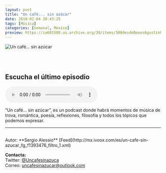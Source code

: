 ```yaml
---
layout: post
title: "Un café... sin azúcar"
date: 2018-02-04 20:43:25
tags: [Música]
categories: [Semanal, Mexico]
preview: https://ia601508.us.archive.org/30/items/500desdeBoxesAgustinPalmeiro/Uncafesinazucar300-SergioAlessio.jpg
---
```


![Un café... sin azúcar](https://ia601508.us.archive.org/30/items/500desdeBoxesAgustinPalmeiro/Uncafesinazucar500-SergioAlessio.jpg)

<br/>
<br/>

## Escucha el último episodio

<!--reproductor-feed=http://mx.ivoox.com/es/un-cafe-sin-azucar_fg_f1393476_filtro_1.xml-->
<!--reproductor-start-->
<audio id="audio" preload="auto" controls="" src="http://mx.ivoox.com/es/un-cafe-sin-azucar-hijos-famosos-famosos_mf_25797779_feed_1.mp3"></audio>
<!--reproductor-end-->

“Un café… sin azúcar”, es un podcast donde habrá momentos de música de trova, romántica, poesía, reflexiones, filosofía y todos los tópicos que podemos expresar.  

_ _ _
<br>
Autor: **Sergio Alessio**  
[Feed](http://mx.ivoox.com/es/un-cafe-sin-azucar_fg_f1393476_filtro_1.xml)  



**Contacta:**  
Twitter: [@Uncafesinazuca](https://twitter.com/Uncafesinazuca)  
Correo: [uncafesinazucar@outlook.com](mailto:uncafesinazucar@outlook.com)  

